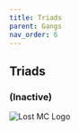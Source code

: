 ```yaml
---
title: Triads
parent: Gangs
nav_order: 6
---
```


## Triads
### (Inactive)

![Lost MC Logo](https://e1.pngegg.com/pngimages/764/450/png-clipart-lost-mc-logo-the-lost-mc-logo-illustration.png)
